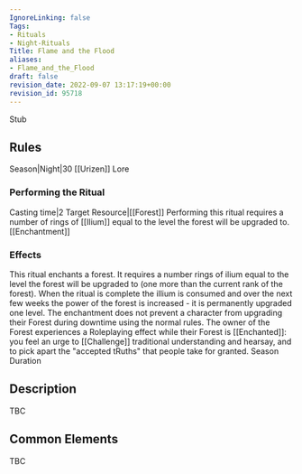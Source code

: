 ```yaml
---
IgnoreLinking: false
Tags:
- Rituals
- Night-Rituals
Title: Flame and the Flood
aliases:
- Flame_and_the_Flood
draft: false
revision_date: 2022-09-07 13:17:19+00:00
revision_id: 95718
---
```


Stub
## Rules
Season|Night|30
[[Urizen]] Lore
### Performing the Ritual
Casting time|2 Target Resource|[[Forest]] 
Performing this ritual requires a number of rings of [[Ilium]] equal to the level the forest will be upgraded to.
[[Enchantment]]
### Effects
This ritual enchants a forest. It requires a number rings of ilium equal to the level the forest will be upgraded to (one more than the current rank of the forest). When the ritual is complete the illium is consumed and over the next few weeks the power of the forest is increased - it is permanently upgraded one level. 
The enchantment does not prevent a character from upgrading their Forest during downtime using the normal rules.
The owner of the Forest experiences a Roleplaying effect while their Forest is [[Enchanted]]:  you feel an urge to [[Challenge]] traditional understanding and hearsay, and to pick apart the "accepted tRuths" that people take for granted.
Season Duration
## Description
TBC
## Common Elements
TBC